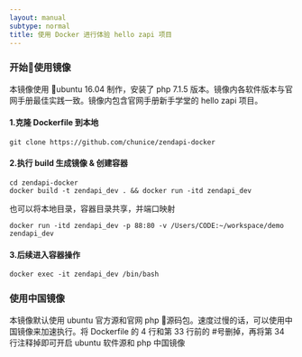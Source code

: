 ```yaml
---
layout: manual
subtype: normal
title: 使用 Docker 进行体验 hello zapi 项目
---
```


### 开始使用镜像

本镜像使用 ubuntu 16.04 制作，安装了 php 7.1.5 版本。镜像内各软件版本与官网手册最佳实践一致。镜像内包含官网手册新手学堂的 hello zapi 项目。

#### 1.克隆 Dockerfile 到本地
~~~
git clone https://github.com/chunice/zendapi-docker
~~~

#### 2.执行 build 生成镜像 & 创建容器
~~~
cd zendapi-docker
docker build -t zendapi_dev . && docker run -itd zendapi_dev
~~~

也可以将本地目录，容器目录共享，并端口映射
~~~
docker run -itd zendapi_dev -p 88:80 -v /Users/CODE:~/workspace/demo zendapi_dev
~~~

#### 3.后续进入容器操作
~~~
docker exec -it zendapi_dev /bin/bash
~~~

### 使用中国镜像
本镜像默认使用 ubuntu 官方源和官网 php 源码包。速度过慢的话，可以使用中国镜像来加速执行。将 Dockerfile 的 4 行和第 33 行前的 #号删掉，再将第 34 行注释掉即可开启 ubuntu 软件源和 php 中国镜像
